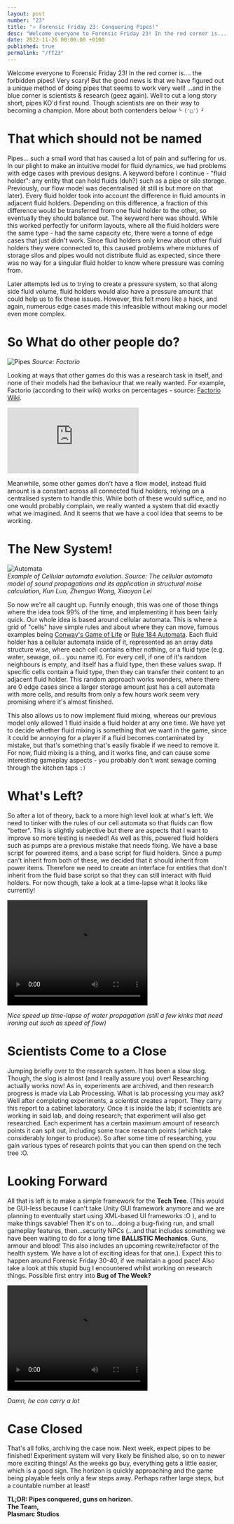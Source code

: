 ```yaml
---
layout: post
number: "23"
title: "⭐ Forensic Friday 23: Conquering Pipes!"
desc: "Welcome everyone to Forensic Friday 23! In the red corner is.... the forbidden pipes! Very scary! But the good news is that we have figured out a unique method of doing pipes that seems to work very well! ...and in the blue corner is scientists & research (geez again). Well to cut a long story short, pipes KO'd first round. Though scientists are on their way to becoming a champion. More about both contenders below `╰（‵□′）╯`"
date: 2022-11-26 00:00:00 +0100
published: true
permalink: "/ff23"
---
```


Welcome everyone to Forensic Friday 23! In the red corner is.... the forbidden pipes! Very scary! But the good news is that we have figured out a unique method of doing pipes that seems to work very well! ...and in the blue corner is scientists & research (geez again). Well to cut a long story short, pipes KO'd first round. Though scientists are on their way to becoming a champion. More about both contenders below `╰（‵□′）╯`

# That which should not be named

Pipes... such a small word that has caused a lot of pain and suffering for us. In our plight to make an intuitive model for fluid dynamics, we had problems with edge cases with previous designs. A keyword before I continue - "fluid holder": any entity that can hold fluids (duh?) such as a pipe or silo storage. Previously, our flow model was decentralised (it still is but more on that later). Every fluid holder took into account the difference in fluid amounts in adjacent fluid holders. Depending on this difference, a fraction of this difference would be transferred from one fluid holder to the other, so eventually they should balance out. The keyword here was should. While this worked perfectly for uniform layouts, where all the fluid holders were the same type - had the same capacity etc, there were a tonne of edge cases that just didn't work. Since fluid holders only knew about other fluid holders they were connected to, this caused problems where mixtures of storage silos and pipes would not distribute fluid as expected, since there was no way for a singular fluid holder to know where pressure was coming from.

Later attempts led us to trying to create a pressure system, so that along side fluid volume, fluid holders would also have a pressure amount that could help us to fix these issues. However, this felt more like a hack, and again, numerous edge cases made this infeasible without making our model even more complex.

# So What do other people do?

![Pipes](./forensic-friday-media/ff23/fac.png)
*Source: Factorio*

Looking at ways that other games do this was a research task in itself, and none of their models had the behaviour that we really wanted. For example, Factorio (according to their wiki) works on percentages - source: [Factorio Wiki](https://wiki.factorio.com/Fluid_system#Flow).

<iframe src="https://wiki.factorio.com/Fluid_system#Flow" frameborder="0" scrolling="no"></iframe>

Meanwhile, some other games don't have a flow model, instead fluid amount is a constant across all connected fluid holders, relying on a centralised system to handle this. While both of these would suffice, and no one would probably complain, we really wanted a system that did exactly what we imagined. And it seems that we have a cool idea that seems to be working.

# The New System!

![Automata](./forensic-friday-media/ff23/automata.png)
\
*Example of Cellular automata evolution. Source: The cellular automata model of sound propagations and its application in structural noise calculation, Kun Luo, Zhenguo Wang, Xiaoyan Lei*

So now we're all caught up. Funnily enough, this was one of those things where the idea took 99% of the time, and implementing it has been fairly quick. Our whole idea is based around cellular automata. This is where a grid of "cells" have simple rules and about where they can move, famous examples being [Conway's Game of Life](https://en.wikipedia.org/wiki/Conway%27s_Game_of_Life) or [Rule 184 Automata](https://en.wikipedia.org/wiki/Rule_184). Each fluid holder has a cellular automata inside of it, represented as an array data structure wise, where each cell contains either nothing, or a fluid type (e.g. water, sewage, oil... you name it). For every cell, if one of it's random neighbours is empty, and itself has a fluid type, then these values swap. If specific cells contain a fluid type, then they can transfer their content to an adjacent fluid holder. This random approach works wonders, where there are 0 edge cases since a larger storage amount just has a cell automata with more cells, and results from only a few hours work seem very promising where it's almost finished.

This also allows us to now implement fluid mixing, whereas our previous model only allowed 1 fluid inside a fluid holder at any one time. We have yet to decide whether fluid mixing is something that we want in the game, since it could be annoying for a player if a fluid becomes contaminated by mistake, but that's something that's easily fixable if we need to remove it. For now, fluid mixing is a thing, and it works fine, and can cause some interesting gameplay aspects - you probably don't want sewage coming through the kitchen taps `:)`

# What's Left?
So after a lot of theory, back to a more high level look at what's left. We need to tinker with the rules of our cell automata so that fluids can flow "better". This is slightly subjective but there are aspects that I want to improve so more testing is needed! As well as this, powered fluid holders such as pumps are a previous mistake that needs fixing. We have a base script for powered items, and a base script for fluid holders. Since a pump can't inherit from both of these, we decided that it should inherit from power items. Therefore we need to create an interface for entities that don't inherit from the fluid base script so that they can still interact with fluid holders. For now though, take a look at a time-lapse what it looks like currently!


<video width="320" height="240" controls>
<source src="./forensic-friday-media/ff23/pipes.mp4" type="video/mp4">
Your browser does not support the video tag.
</video>

*Nice speed up time-lapse of water propagation (still a few kinks that need ironing out such as speed of flow)*

# Scientists Come to a Close

Jumping briefly over to the research system. It has been a slow slog. Though, the slog is almost (and I really assure you) over! Researching actually works now! As in, experiments are archived, and then research progress is made via Lab Processing. What is lab processing you may ask? Well after completing experiments, a scientist creates a report. They carry this report to a cabinet laboratory. Once it is inside the lab; if scientists are working in said lab, and doing research; that experiment will also get researched. Each experiment has a certain maximum amount of research points it can spit out, including some trace research points (which take considerably longer to produce). So after some time of researching, you gain various types of research points that you can then spend on the tech tree :O.

# Looking Forward

All that is left is to make a simple framework for the **Tech Tree**. (This would be GUI-less because I can't take Unity GUI framework anymore and we are planning to eventually start using XML-based UI frameworks :O ), and to make things savable! Then it's on to....doing a bug-fixing run, and small gameplay features, then...security NPCs (...and that includes something we have been waiting to do for a long time **BALLISTIC Mechanics**. Guns, armour and blood! This also includes an upcoming rewrite/refactor of the health system. We have a lot of exciting ideas for that one.). Expect this to happen around Forensic Friday 30-40, if we maintain a good pace!
Also take a look at this stupid bug I encountered whilst working on research things. Possible first entry into **Bug of The Week?**

<video width="320" height="240" controls>
<source src="./forensic-friday-media/ff23/carryBug.mp4" type="video/mp4">
Your browser does not support the video tag.
</video>

*Damn, he can carry a lot*

# Case Closed

That's all folks, archiving the case now. Next week, expect pipes to be finished! Experiment system will very likely be finished also, so on to newer more exciting things! As the weeks go buy, everything gets a little easier, which is a good sign. The horizon is quickly approaching and the game being playable feels only a few steps away. Perhaps rather large steps, but a countable number at least!

**TL;DR: Pipes conquered, guns on horizon.**\
**The Team,**\
**Plasmarc Studios**